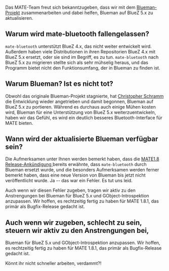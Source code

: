 <!-- 
.. link: 
.. description: MATE-Desktop arbeitet mit dem Blueman-Projekt zusammen.
.. tags: Blueman,BlueZ,Bluetooth,News
.. date: 2014/03/11 07:45:00
.. title: MATE-Desktop singt den BlueZ
.. slug: 2014-03-11-mate-desktop-singing-the-bluez
.. author: Martin Wimpress
-->

Das MATE-Team freut sich bekanntzugeben, dass wir mit dem
[Blueman-Projekt](https://github.com/blueman-project/blueman) zusammenarbeiten 
und dabei helfen, Blueman auf BlueZ 5.x zu aktualisieren.

## Warum wird mate-bluetooth fallengelassen?

`mate-bluetooth` unterstützt BlueZ 4.x, das nicht weiter entwickelt wird. 
Außerdem haben viele Distributionen in ihren Repositorien BlueZ 4.x mit BlueZ 5.x ersetzt, oder sie sind im Begriff, es zu tun. 
`mate-bluetooth`  nach BlueZ 5.x zu migrieren stellte sich als sehr mühselig heraus, und das Programm bietet nicht den Funktionsumfang, der in Blueman zu finden ist.

## Warum Blueman? Ist es nicht tot?

Obwohl das originale Blueman-Projekt stagnierte, hat [Christopher Schramm](https://github.com/cschramm)
die Entwicklung wieder angetrieben und damit begonnen, Blueman auf BlueZ 5.x zu portieren.
Während es durchaus auch einige Mühen kosten wird, Blueman für eine Unterstützung von BlueZ 5.x weiterzuentwickeln,
haben wir das Gefühl, es wird ein deutlich besseres Bluetooth-Interface für MATE bieten.

## Wann wird der aktualisierte Blueman verfügbar sein?

Die Aufmerksamen unter Ihnen werden bemerkt haben, dass die [MATE1.8 Release-Ankündigung ](/blog/2014-03-04-mate-1-8-released/) bereits erwähnte,
dass `mate-bluetooth` durch Blueman ersetzt wurde, und die besonders Aufmerksamen werden ferner bemerkt haben,
dass eine neue Version von Blueman bis jetzt nicht veröffentlicht wurde.
Ja -- das war ein Fehler. Es tut uns leid.

Auch wenn wir diesen Fehler zugeben, tragen wir aktiv zu den Anstrengungen bei Blueman für BlueZ 5.x und GObject-Introspektion anzupassen.
Wir hoffen, es rechtzeitig fertig zu haben für MATE 1.8.1, das primär als Bugfix-Release gedacht ist.

## Auch wenn wir zugeben, schlecht zu sein, steuern wir aktiv zu den Anstrengungen bei,
Blueman für BlueZ 5.x und GObject-Introspektion anzupassen. Wir hoffen, es
rechtzeitig fertig zu haben für MATE 1.8.1, das primär als Bugfix-Release gedacht ist.

Könnt ihr nicht schneller arbeiten, verdammt?!
